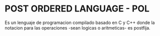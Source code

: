 # POST ORDERED LANGUAGE - POL
Es un lenguaje de programacion compilado basado en C y C++ donde la notacion para las operaciones -sean logicas o aritmeticas- es postfija.
